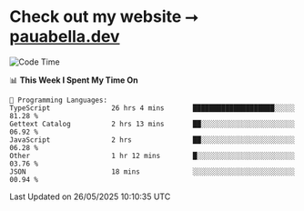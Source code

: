 # Check out my website ⭢ [pauabella.dev](https://pauabella.dev)

<!--START_SECTION:waka-->
![Code Time](http://img.shields.io/badge/Code%20Time-4%2C470%20hrs%2058%20mins-blue)

📊 **This Week I Spent My Time On** 

```text
💬 Programming Languages: 
TypeScript               26 hrs 4 mins       ████████████████████░░░░░   81.28 % 
Gettext Catalog          2 hrs 13 mins       ██░░░░░░░░░░░░░░░░░░░░░░░   06.92 % 
JavaScript               2 hrs               ██░░░░░░░░░░░░░░░░░░░░░░░   06.28 % 
Other                    1 hr 12 mins        █░░░░░░░░░░░░░░░░░░░░░░░░   03.76 % 
JSON                     18 mins             ░░░░░░░░░░░░░░░░░░░░░░░░░   00.94 % 
```


 Last Updated on 26/05/2025 10:10:35 UTC
<!--END_SECTION:waka-->
